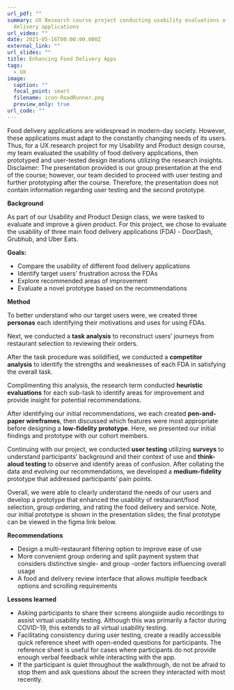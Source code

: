 ```yaml
---
url_pdf: ""
summary: UX Research course project conducting usability evaluations of food
  delivery applications
url_video: ""
date: 2021-05-16T00:00:00.000Z
external_link: ""
url_slides: ""
title: Enhancing Food Delivery Apps
tags:
  - UX
image:
  caption: ""
  focal_point: smart
  filename: icon-RoadRunner.png
  preview_only: true
url_code: ""
---
```

Food delivery applications are widespread in modern-day society. However, these applications must adapt to the constantly changing needs of its users. Thus, for a UX research project for my Usability and Product design course, my team evaluated the usability of food delivery applications, then prototyped and user-tested design iterations utilizing the research insights. 
Disclaimer: The presentation provided is our group presentation at the end of the course; however, our team decided to proceed with user testing and further prototyping after the course. Therefore, the presentation does not contain information regarding user testing and the second prototype.

**Background**

As part of our Usability and Product Design class, we were tasked to evaluate and improve a given product. For this project, we chose to evaluate the usability of three main food delivery applications (FDA) - DoorDash, Grubhub, and Uber Eats. 

**Goals:**

* Compare the usability of different food delivery applications
* Identify target users' frustration across the FDAs
* Explore recommended areas of improvement
* Evaluate a novel prototype based on the recommendations

**Method**

To better understand who our target users were, we created three **personas** each identifying their motivations and uses for using FDAs. 

Next, we conducted a **task analysis** to reconstruct users’ journeys from restaurant selection to reviewing their orders. 

After the task procedure was solidified, we conducted a **competitor analysis** to identify the strengths and weaknesses of each FDA in satisfying the overall task. 

Complimenting this analysis, the research term conducted **heuristic evaluations** for each sub-task to identify areas for improvement and provide insight for potential recommendations.

After identifying our initial recommendations, we each created **pen-and-paper wireframes**, then discussed which features were most appropriate before designing a **low-fidelity prototype**. Here, we presented our initial findings and prototype with our cohort members. 

Continuing with our project, we conducted **user testing** utilizing **surveys** to understand participants’ background and their context of use and **think-aloud testing** to observe and identify areas of confusion. After collating the data and evolving our recommendations, we developed a **medium-fidelity** prototype that addressed participants’ pain points.

Overall, we were able to clearly understand the needs of our users and develop a prototype that enhanced the usability of restaurant/food selection, group ordering, and rating the food delivery and service. Note, our initial prototype is shown in the presentation slides; the final prototype can be viewed in the figma link below.

**Recommendations**

* Design a multi-restaurant filtering option to improve ease of use
* More convenient group ordering and split payment system that considers distinctive single- and group -order factors influencing overall usage
* A food and delivery review interface that allows multiple feedback options and scrolling requirements

**Lessons learned**

* Asking participants to share their screens alongside audio recordings to assist virtual usability testing. Although this was primarily a factor during COVID-19, this extends to all virtual usability testing.
* Facilitating consistency during user testing, create a readily accessible quick reference sheet with open-ended questions for participants. The reference sheet is useful for cases where participants do not provide enough verbal feedback while interacting with the app.
* If the participant is quiet throughout the walkthrough, do not be afraid to stop them and ask questions about the screen they interacted with most recently.